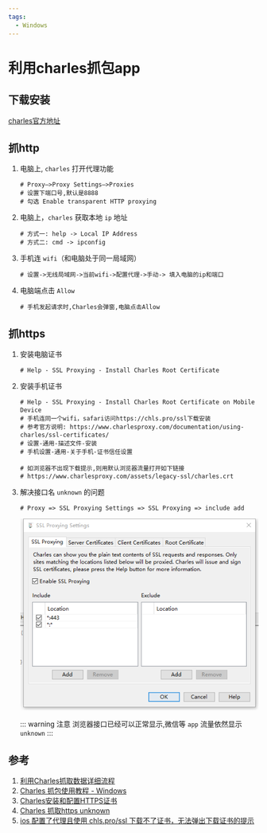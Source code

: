 ```yaml
---
tags:
  - Windows
---
```

# 利用charles抓包app

## 下载安装

[charles官方地址](https://www.charlesproxy.com/)

## 抓http
1. 电脑上, `charles` 打开代理功能

    ```shell
    # Proxy—>Proxy Settings—>Proxies
    # 设置下端口号,默认是8888
    # 勾选 Enable transparent HTTP proxying
    ```

1. 电脑上，`charles` 获取本地 `ip` 地址

    ```shell
    # 方式一: help -> Local IP Address
    # 方式二: cmd -> ipconfig
    ```

1. 手机连 `wifi`（和电脑处于同一局域网）

    ```shell
    # 设置->无线局域网->当前wifi->配置代理->手动-> 填入电脑的ip和端口
    ```

1. 电脑端点击 `Allow`

    ```shell
    # 手机发起请求时,Charles会弹窗,电脑点击Allow
    ```

## 抓https
1. 安装电脑证书

    ```shell
    # Help - SSL Proxying - Install Charles Root Certificate
    ```

1. 安装手机证书

    ```shell
    # Help - SSL Proxying - Install Charles Root Certificate on Mobile Device
    # 手机连同一个wifi，safari访问https://chls.pro/ssl下载安装
    # 参考官方说明: https://www.charlesproxy.com/documentation/using-charles/ssl-certificates/
    # 设置-通用-描述文件-安装
    # 手机设置-通用-关于手机-证书信任设置

    # 如浏览器不出现下载提示,则用默认浏览器流量打开如下链接
    # https://www.charlesproxy.com/assets/legacy-ssl/charles.crt 
    ```

1. 解决接口名 `unknown` 的问题

    ```shell
    # Proxy => SSL Proxying Settings => SSL Proxying => include add 
    ```
    ![接口名unknown](/Images/Windows/利用charles抓包app/interface_unknown.png '接口名unknown')

    ::: warning 注意
    浏览器接口已经可以正常显示,微信等 `app` 流量依然显示 `unknown`
    :::

## 参考
1. [利用Charles抓取数据详细流程](https://www.jianshu.com/p/5c205ae5431b)
1. [Charles 抓包使用教程 - Windows](https://www.cnblogs.com/peng-lan/p/11242954.html)
1. [Charles安装和配置HTTPS证书](https://www.jianshu.com/p/6aa52610c11f)
1. [Charles 抓取https unknown](https://www.cnblogs.com/jingmo0319/p/13328191.html)
1. [ios 配置了代理且使用 chls.pro/ssl 下载不了证书，无法弹出下载证书的提示](https://blog.csdn.net/LittleGiantWang/article/details/125501842)